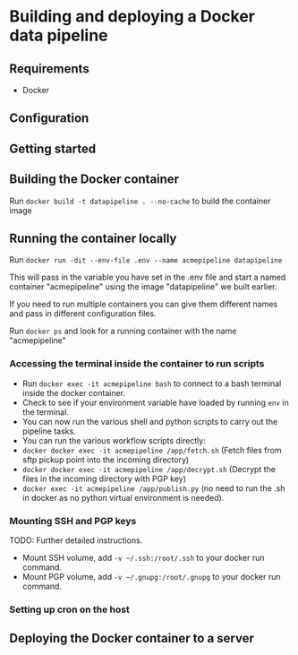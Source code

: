 # Building and deploying a Docker data pipeline

## Requirements
 - Docker

## Configuration

## Getting started

## Building the Docker container
Run `docker build -t datapipeline . --no-cache` to build the container image

## Running the container locally
Run `docker run -dit --env-file .env --name acmepipeline datapipeline`

This will pass in the variable you have set in the .env file and start a named container "acmepipeline" using the image "datapipeline" we built earlier.

If you need to run multiple containers you can give them different names and pass in different configuration files.

Run `docker ps` and look for a running container with the name "acmepipeline"

### Accessing the terminal inside the container to run scripts
 * Run `docker exec -it acmepipeline bash` to connect to a bash terminal inside the docker container.
 * Check to see if your environment variable have loaded by running `env` in the terminal.
 * You can now run the various shell and python scripts to carry out the pipeline tasks.
 * You can run the various workflow scripts directly: 
  * `docker docker exec -it acmepipeline /app/fetch.sh` (Fetch files from sftp pickup point into the incoming directory)
  * `docker docker exec -it acmepipeline /app/decrypt.sh` (Decrypt the files in the incoming directory with PGP key)
  * `docker exec -it acmepipeline /app/publish.py` (no need to run the .sh in docker as no python virtual environment is needed).

### Mounting SSH and PGP keys
TODO: Further detailed instructions.
 * Mount SSH volume, add `-v ~/.ssh:/root/.ssh` to your docker run command.
 * Mount PGP volume, add `-v ~/.gnupg:/root/.gnupg` to your docker run command.

### Setting up cron on the host


## Deploying the Docker container to a server



